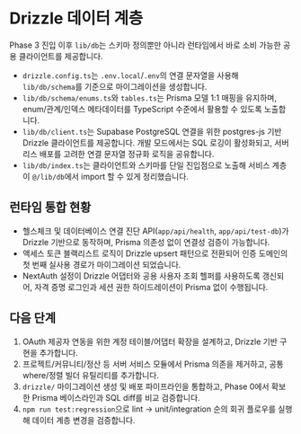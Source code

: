 # Drizzle 데이터 계층

Phase 3 진입 이후 `lib/db`는 스키마 정의뿐만 아니라 런타임에서 바로 소비 가능한 공용 클라이언트를 제공합니다.

- `drizzle.config.ts`는 `.env.local`/`.env`의 연결 문자열을 사용해 `lib/db/schema`를 기준으로 마이그레이션을 생성합니다.
- `lib/db/schema/enums.ts`와 `tables.ts`는 Prisma 모델 1:1 매핑을 유지하며, enum/관계/인덱스 메타데이터를 TypeScript 수준에서 활용할 수 있도록 노출합니다.
- `lib/db/client.ts`는 Supabase PostgreSQL 연결을 위한 postgres-js 기반 Drizzle 클라이언트를 제공합니다. 개발 모드에서는 SQL 로깅이 활성화되고, 서버리스 배포를 고려한 연결 문자열 정규화 로직을 공유합니다.
- `lib/db/index.ts`는 클라이언트와 스키마를 단일 진입점으로 노출해 서비스 계층이 `@/lib/db`에서 import 할 수 있게 정리했습니다.

## 런타임 통합 현황

- 헬스체크 및 데이터베이스 연결 진단 API(`app/api/health`, `app/api/test-db`)가 Drizzle 기반으로 동작하며, Prisma 의존성 없이 연결성 검증이 가능합니다.
- 액세스 토큰 블랙리스트 로직이 Drizzle upsert 패턴으로 전환되어 인증 도메인의 첫 번째 실사용 경로가 마이그레이션 되었습니다.
- NextAuth 설정이 Drizzle 어댑터와 공용 사용자 조회 헬퍼를 사용하도록 갱신되어, 자격 증명 로그인과 세션 권한 하이드레이션이 Prisma 없이 수행됩니다.

## 다음 단계

1. OAuth 제공자 연동을 위한 계정 테이블/어댑터 확장을 설계하고, Drizzle 기반 구현을 추가합니다.
2. 프로젝트/커뮤니티/정산 등 서버 서비스 모듈에서 Prisma 의존을 제거하고, 공통 where/정렬 빌더 유틸리티를 추가합니다.
3. `drizzle/` 마이그레이션 생성 및 배포 파이프라인을 통합하고, Phase 0에서 확보한 Prisma 베이스라인과 SQL diff를 비교 검증합니다.
4. `npm run test:regression`으로 lint → unit/integration 순의 회귀 플로우를 실행해 데이터 계층 변경을 검증합니다.
